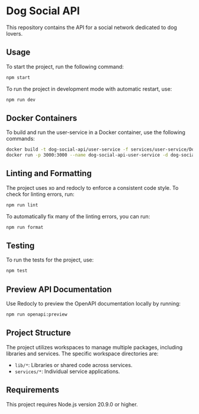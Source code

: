 # Dog Social API

This repository contains the API for a social network dedicated to dog lovers.

## Usage

To start the project, run the following command:

```bash
npm start
```

To run the project in development mode with automatic restart, use:

```bash
npm run dev
```

## Docker Containers

To build and run the user-service in a Docker container, use the following commands:

```bash
docker build -t dog-social-api/user-service -f services/user-service/Dockerfile .
docker run -p 3000:3000 --name dog-social-api-user-service -d dog-social-api/user-service
```

## Linting and Formatting

The project uses xo and redocly to enforce a consistent code style. To check for linting errors, run:

```bash
npm run lint
```

To automatically fix many of the linting errors, you can run:

```bash
npm run format
```

## Testing

To run the tests for the project, use:

```bash
npm test
```

## Preview API Documentation

Use Redocly to preview the OpenAPI documentation locally by running:

```bash
npm run openapi:preview
```

## Project Structure

The project utilizes workspaces to manage multiple packages, including libraries and services. The specific workspace directories are:

- `lib/*`: Libraries or shared code across services.
- `services/*`: Individual service applications.

## Requirements

This project requires Node.js version 20.9.0 or higher.
